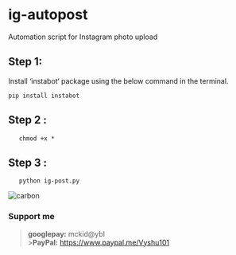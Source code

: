 # ig-autopost
Automation script for Instagram photo upload 


## Step 1:
   Install ‘instabot‘ package using the below command in the terminal. 
```
pip install instabot
```

## Step 2 :
```
   chmod +x *
```

## Step 3 :
```
   python ig-post.py
```

![carbon](https://user-images.githubusercontent.com/64751167/103367345-bec7bc00-4abc-11eb-96ec-4e65c62da17f.png)

### Support me

> **googlepay:** mckid@ybl <br> >**PayPal:** https://www.paypal.me/Vyshu101
